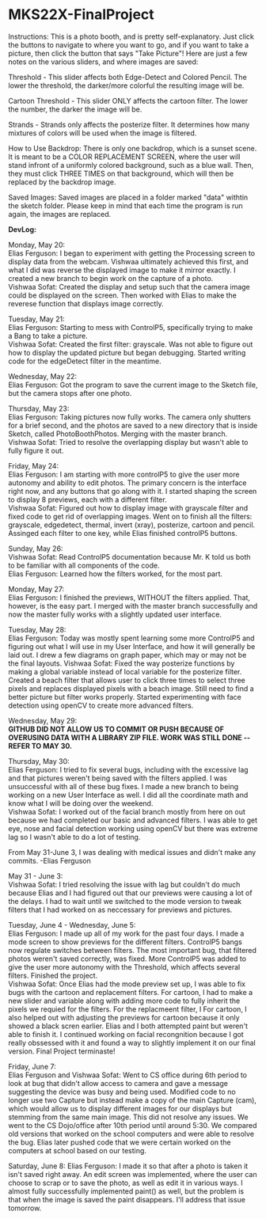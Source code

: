 # MKS22X-FinalProject
Instructions:
This is a photo booth, and is pretty self-explanatory. Just click the buttons to navigate to where you want to go, and if you want to take a picture, then click the button that says "Take Picture"! 
Here are just a few notes on the various sliders, and where images are saved:

Threshold - This slider affects both Edge-Detect and Colored Pencil. The lower the threshold, the darker/more colorful the resulting image will be.

Cartoon Threshold - This slider ONLY affects the cartoon filter. The lower the number, the darker the image will be.

Strands - Strands only affects the posterize filter. It determines how many mixtures of colors will be used when the image is filtered.

How to Use Backdrop: There is only one backdrop, which is a sunset scene. It is meant to be a COLOR REPLACEMENT SCREEN, where the user will stand infront of a uniformly colored background, such as a blue wall. Then, they must click THREE TIMES on that background, which will then be replaced by the backdrop image.

Saved Images: Saved images are placed in a folder marked "data" withtin the sketch folder. Please keep in mind that each time the program is run again, the images are replaced.

<b> DevLog: </b>

Monday, May 20: <br>
Elias Ferguson: I began to experiment with getting the Processing screen to display data from the webcam. Vishwaa ultimately achieved this first, and what I did was reverse the displayed image to make it mirror exactly. I created a new branch to begin work on the capture of a photo. <br>
Vishwaa Sofat: Created the display and setup such that the camera image could be displayed on the screen. Then worked with Elias to make the reverese function that displays image correctly.
<br>

Tuesday, May 21: <br>
Elias Ferguson: Starting to mess with ControlP5, specifically trying to make a Bang to take a picture. <br>
Vishwaa Sofat: Created the first filter: grayscale. Was not able to figure out how to display the updated picture but began debugging. Started writing code for the edgeDetect filter in the meantime. <br>

Wednesday, May 22:<br>
Elias Ferguson: Got the program to save the current image to the Sketch file, but the camera stops after one photo.<br>

Thursday, May 23:<br>
Elias Ferguson: Taking pictures now fully works. The camera only shutters for a brief second, and the photos are saved to a new directory that is inside Sketch, called PhotoBoothPhotos. Merging with the master branch.<br>
Vishwaa Sofat: Tried to resolve the overlapping display but wasn't able to fully figure it out.<br>

Friday, May 24:<br>
Elias Ferguson: I am starting with more controlP5 to give the user more autonomy and ability to edit photos. The primary concern is the interface right now, and any buttons that go along with it. I started shaping the screen to display 8 previews, each with a different filter.<br>
Vishwaa Sofat: Figured out how to display image with grayscale filter and fixed code to get rid of overlapping images. Went on to finish all the filters: grayscale, edgedetect, thermal, invert (xray), posterize, cartoon and pencil. Assinged each filter to one key, while Elias finished controlP5 buttons.<br>

Sunday, May 26:<br>
Vishwaa Sofat: Read ControlP5 documentation because Mr. K told us both to be familiar with all components of the code. <br>
Elias Ferguson: Learned how the filters worked, for the most part.

Monday, May 27:<br>
Elias Ferguson: I finished the previews, WITHOUT the filters applied. That, however, is the easy part. I merged with the master branch successfully and now the master fully works with a slightly updated user interface.<br>

Tuesday, May 28: <br>
Elias Ferguson: Today was mostly spent learning some more ControlP5 and figuring out what I will use in my User Interface, and how it will generally be laid out. I drew a few diagrams on graph paper, which may or may not be the final layouts.
Vishwaa Sofat: Fixed the way posterize functions by making a global variable instead of local variable for the posterize filter. Created a beach filter that allows user to click three times to select three pixels and replaces displayed pixels with a beach image. Still need to find a better picture but filter works properly. Started experimenting with face detection using openCV to create more advanced filters.<br>

Wednesday, May 29:<br>
<b> GITHUB DID NOT ALLOW US TO COMMIT OR PUSH BECAUSE OF OVERUSING DATA WITH A LIBRARY ZIP FILE. WORK WAS STILL DONE -- REFER TO MAY 30. </b><br>

Thursday, May 30:<br>
Elias Ferguson: I tried to fix several bugs, including with the excessive lag and that pictures weren't being saved with the filters applied. I was unsuccessful with all of these bug fixes. I made a new branch to being working on a new User Interface as well. I did all the coordinate math and know what I will be doing over the weekend.<br>
Vishwaa Sofat: I worked out of the facial branch mostly from here on out because we had completed our basic and advanced filters. I was able to get eye, nose and facial detection working using openCV but there was extreme lag so I wasn't able to do a lot of testing.<br>

From May 31-June 3, I was dealing with medical issues and didn't make any commits. -Elias Ferguson <br>

May 31 - June 3:<br>
Vishwaa Sofat: I tried resolving the issue with lag but couldn't do much because Elias and I had figured out that our previews were causing a lot of the delays. I had to wait until we switched to the mode version to tweak filters that I had worked on as neccessary for previews and pictures. <br>

Tuesday, June 4 - Wednesday, June 5:<br>
Elias Ferguson: I made up all of my work for the past four days. I made a mode screen to show previews for the different filters. ControlP5 bangs now regulate switches between filters. The most important bug, that filtered photos weren't saved correctly, was fixed. More ControlP5 was added to give the user more autonomy with the Threshold, which affects several filters. Finished the project. <br>
Vishwaa Sofat: Once Elias had the mode preview set up, I was able to fix bugs with the cartoon and replacement filters. For cartoon, I had to make a new slider and variable along with adding more code to fully inherit the pixels we requied for the filters. For the replacmeent filter, I For cartoon, I also helped out with adjusting the previews for cartoon because it only showed a black scren earlier. Elias and I both attempted paint but weren't able to finish it. I continued working on facial recongnition because I got really obssessed with it and found a way to slightly implement it on our final version. Final Project terminaste!<br>

Friday, June 7: <br>
Elias Ferguson and Vishwaa Sofat: Went to CS office during 6th period to look at bug that didn't allow access to camera and gave a message suggesting the device was busy and being used. Modified code to no longer use two Capture but instead make a copy of the main Capture (cam), which would allow us to display different images for our displays but stemming from the same main image. This did not resolve any issues. We went to the CS Dojo/office after 10th period until around 5:30. We compared old versions that worked on the school computers and were able to resolve the bug. Elias later pushed code that we were certain worked on the computers at school based on our testing. <br>

Saturday, June 8:
Elias Ferguson: I made it so that after a photo is taken it isn't saved right away. An edit screen was implemented, where the user can choose to scrap or to save the photo, as well as edit it in various ways. I almost fully successfully implemented paint() as well, but the problem is that when the image is saved the paint disappears. I'll address that issue tomorrow.
